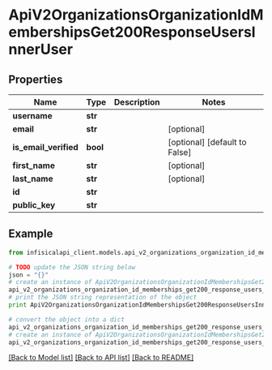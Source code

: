# ApiV2OrganizationsOrganizationIdMembershipsGet200ResponseUsersInnerUser


## Properties
Name | Type | Description | Notes
------------ | ------------- | ------------- | -------------
**username** | **str** |  | 
**email** | **str** |  | [optional] 
**is_email_verified** | **bool** |  | [optional] [default to False]
**first_name** | **str** |  | [optional] 
**last_name** | **str** |  | [optional] 
**id** | **str** |  | 
**public_key** | **str** |  | 

## Example

```python
from infisicalapi_client.models.api_v2_organizations_organization_id_memberships_get200_response_users_inner_user import ApiV2OrganizationsOrganizationIdMembershipsGet200ResponseUsersInnerUser

# TODO update the JSON string below
json = "{}"
# create an instance of ApiV2OrganizationsOrganizationIdMembershipsGet200ResponseUsersInnerUser from a JSON string
api_v2_organizations_organization_id_memberships_get200_response_users_inner_user_instance = ApiV2OrganizationsOrganizationIdMembershipsGet200ResponseUsersInnerUser.from_json(json)
# print the JSON string representation of the object
print ApiV2OrganizationsOrganizationIdMembershipsGet200ResponseUsersInnerUser.to_json()

# convert the object into a dict
api_v2_organizations_organization_id_memberships_get200_response_users_inner_user_dict = api_v2_organizations_organization_id_memberships_get200_response_users_inner_user_instance.to_dict()
# create an instance of ApiV2OrganizationsOrganizationIdMembershipsGet200ResponseUsersInnerUser from a dict
api_v2_organizations_organization_id_memberships_get200_response_users_inner_user_from_dict = ApiV2OrganizationsOrganizationIdMembershipsGet200ResponseUsersInnerUser.from_dict(api_v2_organizations_organization_id_memberships_get200_response_users_inner_user_dict)
```
[[Back to Model list]](../README.md#documentation-for-models) [[Back to API list]](../README.md#documentation-for-api-endpoints) [[Back to README]](../README.md)


